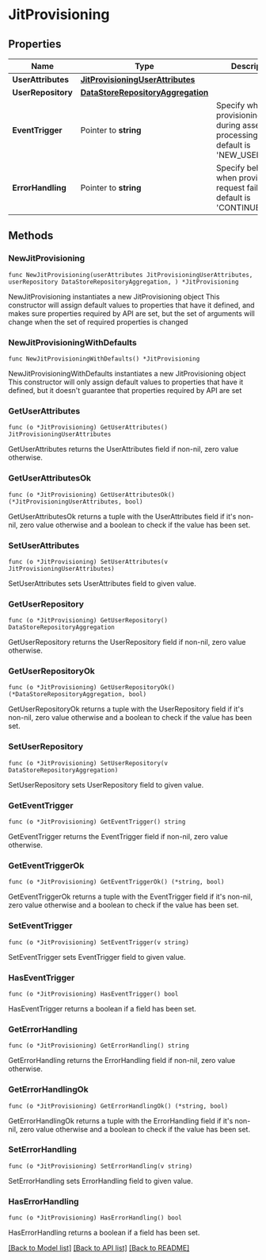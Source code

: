 # JitProvisioning

## Properties

Name | Type | Description | Notes
------------ | ------------- | ------------- | -------------
**UserAttributes** | [**JitProvisioningUserAttributes**](JitProvisioningUserAttributes.md) |  | 
**UserRepository** | [**DataStoreRepositoryAggregation**](DataStoreRepositoryAggregation.md) |  | 
**EventTrigger** | Pointer to **string** | Specify when provisioning occurs during assertion processing. The default is &#39;NEW_USER_ONLY&#39;. | [optional] 
**ErrorHandling** | Pointer to **string** | Specify behavior when provisioning request fails. The default is &#39;CONTINUE_SSO&#39;. | [optional] 

## Methods

### NewJitProvisioning

`func NewJitProvisioning(userAttributes JitProvisioningUserAttributes, userRepository DataStoreRepositoryAggregation, ) *JitProvisioning`

NewJitProvisioning instantiates a new JitProvisioning object
This constructor will assign default values to properties that have it defined,
and makes sure properties required by API are set, but the set of arguments
will change when the set of required properties is changed

### NewJitProvisioningWithDefaults

`func NewJitProvisioningWithDefaults() *JitProvisioning`

NewJitProvisioningWithDefaults instantiates a new JitProvisioning object
This constructor will only assign default values to properties that have it defined,
but it doesn't guarantee that properties required by API are set

### GetUserAttributes

`func (o *JitProvisioning) GetUserAttributes() JitProvisioningUserAttributes`

GetUserAttributes returns the UserAttributes field if non-nil, zero value otherwise.

### GetUserAttributesOk

`func (o *JitProvisioning) GetUserAttributesOk() (*JitProvisioningUserAttributes, bool)`

GetUserAttributesOk returns a tuple with the UserAttributes field if it's non-nil, zero value otherwise
and a boolean to check if the value has been set.

### SetUserAttributes

`func (o *JitProvisioning) SetUserAttributes(v JitProvisioningUserAttributes)`

SetUserAttributes sets UserAttributes field to given value.


### GetUserRepository

`func (o *JitProvisioning) GetUserRepository() DataStoreRepositoryAggregation`

GetUserRepository returns the UserRepository field if non-nil, zero value otherwise.

### GetUserRepositoryOk

`func (o *JitProvisioning) GetUserRepositoryOk() (*DataStoreRepositoryAggregation, bool)`

GetUserRepositoryOk returns a tuple with the UserRepository field if it's non-nil, zero value otherwise
and a boolean to check if the value has been set.

### SetUserRepository

`func (o *JitProvisioning) SetUserRepository(v DataStoreRepositoryAggregation)`

SetUserRepository sets UserRepository field to given value.


### GetEventTrigger

`func (o *JitProvisioning) GetEventTrigger() string`

GetEventTrigger returns the EventTrigger field if non-nil, zero value otherwise.

### GetEventTriggerOk

`func (o *JitProvisioning) GetEventTriggerOk() (*string, bool)`

GetEventTriggerOk returns a tuple with the EventTrigger field if it's non-nil, zero value otherwise
and a boolean to check if the value has been set.

### SetEventTrigger

`func (o *JitProvisioning) SetEventTrigger(v string)`

SetEventTrigger sets EventTrigger field to given value.

### HasEventTrigger

`func (o *JitProvisioning) HasEventTrigger() bool`

HasEventTrigger returns a boolean if a field has been set.

### GetErrorHandling

`func (o *JitProvisioning) GetErrorHandling() string`

GetErrorHandling returns the ErrorHandling field if non-nil, zero value otherwise.

### GetErrorHandlingOk

`func (o *JitProvisioning) GetErrorHandlingOk() (*string, bool)`

GetErrorHandlingOk returns a tuple with the ErrorHandling field if it's non-nil, zero value otherwise
and a boolean to check if the value has been set.

### SetErrorHandling

`func (o *JitProvisioning) SetErrorHandling(v string)`

SetErrorHandling sets ErrorHandling field to given value.

### HasErrorHandling

`func (o *JitProvisioning) HasErrorHandling() bool`

HasErrorHandling returns a boolean if a field has been set.


[[Back to Model list]](../README.md#documentation-for-models) [[Back to API list]](../README.md#documentation-for-api-endpoints) [[Back to README]](../README.md)


